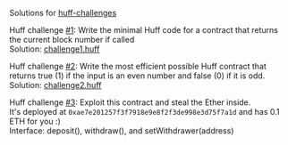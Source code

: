 Solutions for [huff-challenges](https://twitter.com/huff_language)

Huff challenge [#1](https://twitter.com/huff_language/status/1559658361469095936):
Write the minimal Huff code for a contract that returns the current block number if called
<br>
Solution: [challenge1.huff](https://github.com/0xmahdirostami/myhuff/blob/main/huff-challenges-solution/challenge1.huff)

Huff challenge [#2](https://twitter.com/huff_language/status/1560015751989211136):
Write the most efficient possible Huff contract that returns true (1) if the input is an even number and false (0) if it is odd.
<br>
Solution: [challenge2.huff](https://github.com/0xmahdirostami/myhuff/blob/main/huff-challenges-solution/challenge2.huff)

Huff challenge [#3](https://twitter.com/huff_language/status/1560750533811376128):
Exploit this contract and steal the Ether inside.<br>
It's deployed at `0xae7e201257f3f7918e9e8f2f3de998e3d75f7a1d` and has 0.1 ETH for you :)<br>
Interface: deposit(), withdraw(), and setWithdrawer(address)
<br>

<!-- Solution: [challenge3.huff](https://github.com/0xmahdirostami/myhuff/blob/main/huff-challenges-solution/challenge3.huff) -->
